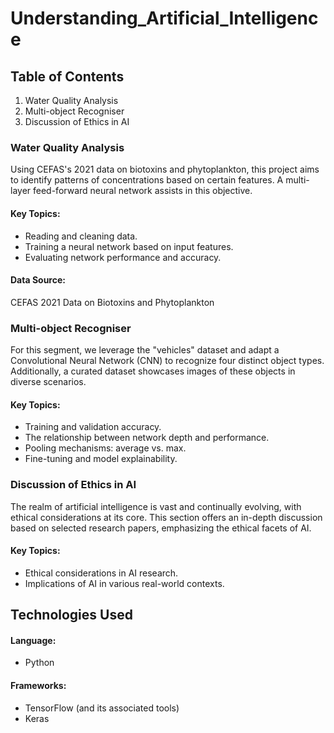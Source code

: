 # Understanding_Artificial_Intelligence
 
## Table of Contents
1. Water Quality Analysis
2. Multi-object Recogniser
3. Discussion of Ethics in AI


### Water Quality Analysis
Using CEFAS's 2021 data on biotoxins and phytoplankton, this project aims to identify patterns of concentrations based on certain features. A multi-layer feed-forward neural network assists in this objective.

#### Key Topics:
- Reading and cleaning data.
- Training a neural network based on input features.
- Evaluating network performance and accuracy.

#### Data Source:
CEFAS 2021 Data on Biotoxins and Phytoplankton


### Multi-object Recogniser
For this segment, we leverage the "vehicles" dataset and adapt a Convolutional Neural Network (CNN) to recognize four distinct object types. Additionally, a curated dataset showcases images of these objects in diverse scenarios.

#### Key Topics:
- Training and validation accuracy.
- The relationship between network depth and performance.
- Pooling mechanisms: average vs. max.
- Fine-tuning and model explainability.

### Discussion of Ethics in AI
The realm of artificial intelligence is vast and continually evolving, with ethical considerations at its core. This section offers an in-depth discussion based on selected research papers, emphasizing the ethical facets of AI.

#### Key Topics:
- Ethical considerations in AI research.
- Implications of AI in various real-world contexts.
  
## Technologies Used
#### Language: 
   - Python
#### Frameworks:
   - TensorFlow (and its associated tools)
   - Keras
